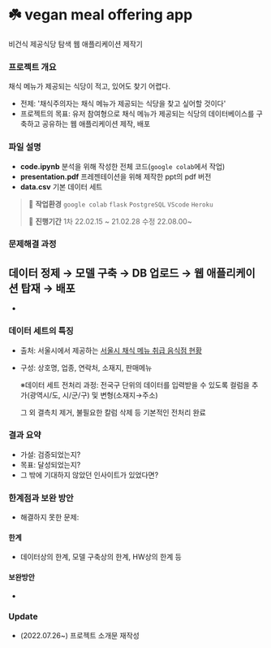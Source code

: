 # ☘️ vegan meal offering app
비건식 제공식당 탐색 웹 애플리케이션 제작기

### 프로젝트 개요
채식 메뉴가 제공되는 식당이 적고, 있어도 찾기 어렵다. 

- 전제: '채식주의자는 채식 메뉴가 제공되는 식당을 찾고 싶어할 것이다'
- 프로젝트의 목표: 유저 참여형으로 채식 메뉴가 제공되는 식당의 데이터베이스를 구축하고 공유하는 웹 애플리케이션 제작, 배포

### 파일 설명
- **code.ipynb** 분석을 위해 작성한 전체 코드(`google colab`에서 작업)
- **presentation.pdf** 프레젠테이션을 위해 제작한 ppt의 pdf 버전
- **data.csv** 기본 데이터 세트 

>💭 **작업환경** `google colab` `flask` `PostgreSQL` `VScode` `Heroku`
>
>📅 **진행기간** 1차 22.02.15 ~ 21.02.28 수정 22.08.00~
### 문제해결 과정
데이터 정제 → 모델 구축 → DB 업로드 → 웹 애플리케이션 탑재 → 배포
- 
- 


### 데이터 세트의 특징

- 출처: 서울시에서 제공하는 [서울시 채식 메뉴 취급 음식점 현황](https://news.seoul.go.kr/welfare/public_health/status-of-vegetarian-restaurants)
- 구성: 상호명, 업종, 연락처, 소재지, 판매메뉴

  ※데이터 세트 전처리 과정: 전국구 단위의 데이터를 입력받을 수 있도록 컬럼을 추가(광역시/도, 시/군/구) 및 변형(소재지→주소)

  그 외 결측치 제거, 불필요한 칼럼 삭제 등 기본적인 전처리 완료 

### 결과 요약

- 가설: 검증되었는지?
- 목표: 달성되었는지?
- 그 밖에 기대하지 않았던 인사이트가 있었다면?

### 한계점과 보완 방안
- 해결하지 못한 문제: 

#### 한계
- 데이터상의 한계, 모델 구축상의 한계, HW상의 한계 등

#### 보완방안
- 



### Update

- (2022.07.26~) 프로젝트 소개문 재작성

